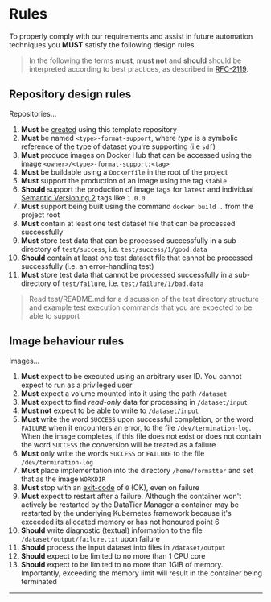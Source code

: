 # Rules
To properly comply with our requirements and assist in future
automation techniques you **MUST** satisfy the following design rules.

>   In the following the terms **must**, **must not** and **should** should be
    interpreted according to best practices, as described in [RFC-2119].

## Repository design rules

Repositories...

1.  **Must** be [created] using this template repository 
2.  **Must** be named `<type>-format-support`, where _type_ is a
    symbolic reference of the type of dataset you're supporting (i.e `sdf`)
3.  **Must** produce images on Docker Hub that can be accessed using
    the image `<owner>/<type>-format-support:<tag>`
4.  **Must** be buildable using a `Dockerfile` in the root of the project
5.  **Must** support the production of an image using the tag `stable`
6.  **Should** support the production of image tags for `latest`
    and individual [Semantic Versioning 2] tags like `1.0.0`
7.  **Must** support being built using the command `docker build .`
    from the project root
8.  **Must** contain at least one test dataset file that can be processed
    successfully
9.  **Must** store test data that can be processed successfully in
    a sub-directory of `test/success`, i.e. `test/success/1/good.data`
10. **Should** contain at least one test dataset file that cannot be processed
    successfully (i.e. an error-handling test)
11. **Must** store test data that cannot be processed successfully in
    a sub-directory of `test/failure`, i.e. `test/failure/1/bad.data`

>   Read test/README.md for a discussion of the test directory structure
    and example test execution commands that you are expected to be
    able to support

## Image behaviour rules

Images...

1.  **Must** expect to be executed using an arbitrary user ID.
    You cannot expect to run as a privileged user
2.  **Must** expect a volume mounted into it using the path `/dataset`
3.  **Must** expect to find _read-only_ data for processing in `/dataset/input`
4.  **Must not** expect to be able to write to `/dataset/input`
5.  **Must** write the word `SUCCESS` upon successful completion,
    or the word `FAILURE` when it encounters an error,
    to the file `/dev/termination-log`. When the image completes,
    if this file does not exist or does not contain the word `SUCCESS`
    the conversion will be treated as a failure
6.  **Must** only write the words `SUCCESS` or `FAILURE`
    to the file `/dev/termination-log`
7.  **Must** place implementation into the directory `/home/formatter`
    and set that as the image `WORKDIR`
8.  **Must** stop with an [exit-code] of `0` (OK), even on failure
9.  **Must** expect to restart after a failure. Although the container won't
    actively be restarted by the DataTier Manager a container may be restarted
    by the underlying Kubernetes framework because it's exceeded its allocated
    memory or has not honoured point 6
10. **Should** write diagnostic (textual) information
    to the file `/dataset/output/failure.txt` upon failure
11. **Should** process the input dataset into files in `/dataset/output`
12. **Should** expect to be limited to no more than 1 CPU core
13. **Should** expect to be limited to no more than 1GiB of memory.
    Importantly, exceeding the memory limit will result in the container
    being terminated

---

[created]: https://docs.github.com/en/github/creating-cloning-and-archiving-repositories/creating-a-repository-from-a-template
[exit-code]: https://en.wikipedia.org/wiki/Exit_status
[semantic versioning 2]: https://semver.org
[rfc-2119]: https://tools.ietf.org/html/rfc2119
